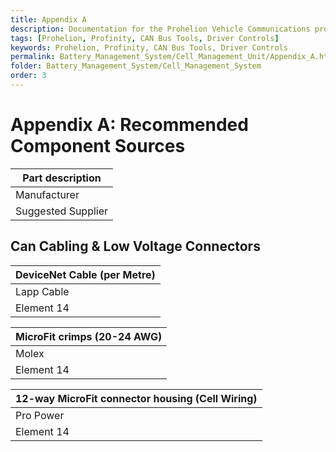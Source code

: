 ```yaml
---
title: Appendix A
description: Documentation for the Prohelion Vehicle Communications protocol
tags: [Prohelion, Profinity, CAN Bus Tools, Driver Controls]
keywords: Prohelion, Profinity, CAN Bus Tools, Driver Controls
permalink: Battery_Management_System/Cell_Management_Unit/Appendix_A.html
folder: Battery_Management_System/Cell_Management_System
order: 3
---
```


# Appendix A: Recommended Component Sources

| <strong>Part description</strong>       
|----------------------------------------------------|
| Manufacturer | Manafacturer Part Number |
| Suggested Supplier| Supplier Part Number |

## Can Cabling & Low Voltage Connectors

| <strong>DeviceNet Cable (per Metre)</strong>       
|----------------------------------------------------|
| Lapp Cable | 2170343 |
| Element 14 | 161-7915|

| <strong>MicroFit crimps (20-24 AWG)</strong>       
|----------------------------------------------------|
| Molex | 43030-0007 |
| Element 14 | 973-3027|

| <strong>12-way MicroFit connector housing (Cell Wiring)</strong>       
|----------------------------------------------------|
| Pro Power | 05B91510 |
| Element 14 | 150-434|

